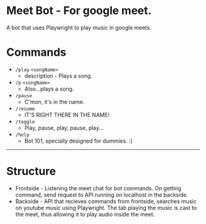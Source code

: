 # Meet Bot - For google meet.

A bot that uses Playwright to play music in google meets.

# Commands

-   `/play` `<songName>`
    - description - Plays a song.
-   `/p` `<songName>`
    - Also...plays a song.
-   `/pause` 
	- C'mon, it's in the name.
-   `/resume` 
	- IT'S RIGHT THERE IN THE NAME!
-   `/toggle` 
	- Play, pause, play, pause, play...
-   `/help` 
	- Bot 101, specially designed for dummies. :)

---

# Structure

-   Frontside - Listening the meet chat for bot commands. On getting command, send request to API running on localhost in the backside.
-   Backside - API that recieves commands from frontside, searches music on youtube music using Playwright. The tab playing the music is cast to the meet, thus allowing it to play audio inside the meet.
